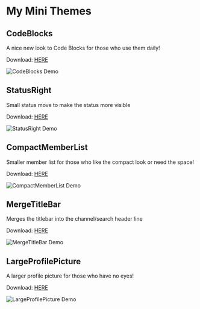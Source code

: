 # My Mini Themes
## CodeBlocks
A nice new look to Code Blocks for those who use them daily!

Download: [HERE](https://xcruxiex.github.io/BBDThemes/MiniThemes/CodeBlocks.theme.css)

![CodeBlocks Demo](https://i.imgur.com/rbmgHuJ.png)

## StatusRight
Small status move to make the status more visible

Download: [HERE](https://xcruxiex.github.io/BBDThemes/MiniThemes/StatusRight.theme.css)

![StatusRight Demo](https://i.imgur.com/6ys8086.png)

 ## CompactMemberList
Smaller member list for those who like the compact look or need the space! 

Download: [HERE](https://xcruxiex.github.io/BBDThemes/MiniThemes/CompactMemberList.theme.css) 

![CompactMemberList Demo](https://i.imgur.com/gnJ0mgf.png)

## MergeTitleBar
Merges the titlebar into the channel/search header line

Download: [HERE](https://xcruxiex.github.io/BBDThemes/MiniThemes/MergeTitleBar.theme.css)

![MergeTitleBar Demo](https://i.imgur.com/3ImR4sv.png)

 ## LargeProfilePicture
A larger profile picture for those who have no eyes!

Download: [HERE](https://xcruxiex.github.io/BBDThemes/MiniThemes/LargeProfilePicture.theme.css) 

![LargeProfilePicture Demo](https://i.imgur.com/OeukIzp.png)
